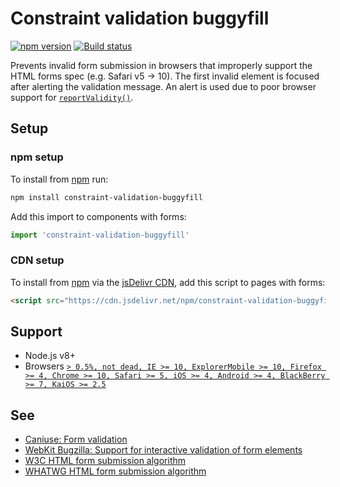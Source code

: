 # Constraint validation buggyfill

[![npm version](https://badgen.net/npm/v/constraint-validation-buggyfill)](https://npm.im/constraint-validation-buggyfill) [![Build status](https://travis-ci.org/jaydenseric/constraint-validation-buggyfill.svg?branch=master)](https://travis-ci.org/jaydenseric/constraint-validation-buggyfill)

Prevents invalid form submission in browsers that improperly support the HTML forms spec (e.g. Safari v5 → 10). The first invalid element is focused after alerting the validation message. An alert is used due to poor browser support for [`reportValidity()`](https://developer.mozilla.org/en-US/docs/Web/API/HTMLFormElement/reportValidity).

## Setup

### npm setup

To install from [npm](https://npmjs.com) run:

```sh
npm install constraint-validation-buggyfill
```

Add this import to components with forms:

```js
import 'constraint-validation-buggyfill'
```

### CDN setup

To install from [npm](https://npmjs.com) via the [jsDelivr CDN](https://jsdelivr.com), add this script to pages with forms:

```html
<script src="https://cdn.jsdelivr.net/npm/constraint-validation-buggyfill@1/index.min.js"></script>
```

## Support

- Node.js v8+
- Browsers [`> 0.5%, not dead, IE >= 10, ExplorerMobile >= 10, Firefox >= 4, Chrome >= 10, Safari >= 5, iOS >= 4, Android >= 4, BlackBerry >= 7, KaiOS >= 2.5`](https://browserl.ist/?q=%3E+0.5%25%2C+not+dead%2C+IE+%3E%3D+10%2C+ExplorerMobile+%3E%3D+10%2C+Firefox+%3E%3D+4%2C+Chrome+%3E%3D+10%2C+Safari+%3E%3D+5%2C+iOS+%3E%3D+4%2C+Android+%3E%3D+4%2C+BlackBerry+%3E%3D+7%2C+KaiOS+%3E%3D+2.5)

## See

- [Caniuse: Form validation](http://caniuse.com/#feat=form-validation)
- [WebKit Bugzilla: Support for interactive validation of form elements](https://bugs.webkit.org/show_bug.cgi?id=28649)
- [W3C HTML form submission algorithm](https://www.w3.org/TR/html52/sec-forms.html#form-submission-algorithm)
- [WHATWG HTML form submission algorithm](https://html.spec.whatwg.org/multipage/forms.html#form-submission-algorithm)
